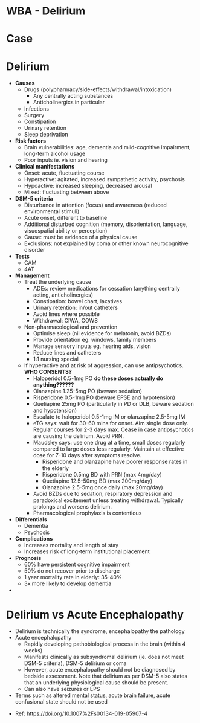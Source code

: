 # WBA - Delirium

# Case



# Delirium

- **Causes**
  - Drugs (polypharmacy/side-effects/withdrawal/intoxication)
    - Any centrally acting substances
    - Anticholinergics in particular
  - Infections
  - Surgery
  - Constipation
  - Urinary retention
  - Sleep deprivation
- **Risk factors**
  - Brain vulnerabilities: age, dementia and mild-cognitive impairment, long-term alcohol usage
  - Poor inputs ie. vision and hearing
- **Clinical manifestations**
  - Onset: acute, fluctuating course
  - Hyperactive: agitated, increased sympathetic activity, psychosis
  - Hypoactive: increased sleeping, decreased arousal
  - Mixed: fluctuating between above
- **DSM-5 criteria**
  - Disturbance in attention (focus) and awareness (reduced environmental stimuli)
  - Acute onset, different to baseline
  - Additional disturbed cognition (memory, disorientation, language, visuospatial ability or perception)
  - Cause: must be evidence of a physical cause
  - Exclusions: not explained by coma or other known neurocognitive disorder
- **Tests**
  - CAM
  - 4AT
- **Management**
  - Treat the underlying cause
    - ADEs: review medications for cessation (anything centrally acting, anticholinergics)
    - Constipation: bowel chart, laxatives
    - Urinary retention: in/out catheters
    - Avoid lines where possible
    - Withdrawal: CIWA, COWS
  - Non-pharmacological and prevention
    - Optimise sleep (nil evidence for melatonin, avoid BZDs)
    - Provide orientation eg. windows, family members
    - Manage sensory inputs eg. hearing aids, vision
    - Reduce lines and catheters
    - 1:1 nursing special
  - If hyperactive and at risk of aggression, can use antipsychotics. **WHO CONSENTS?**
    - Haloperidol 0.5-1mg PO **do these doses actually do anything??????**
    - Olanzapine 1.25-5mg PO (beware sedation)
    - Risperidone 0.5-1mg PO (beware EPSE and hypotension)
    - Quetiapine 25mg PO (particularly in PD or DLB, beware sedation and hypotension)
    - Escalate to haloperidol 0.5-1mg IM or olanzapine 2.5-5mg IM
    - eTG says: wait for 30-60 mins for onset. Aim single dose only. Regular courses for 2-3 days max. Cease in case antipsychotics are causing the delirium. Avoid PRN.
    - Maudsley says: use one drug at a time, small doses regularly compared to large doses less regularly. Maintain at effective dose for 7-10 days after symptoms resolve.
      - Risperidone and olanzapine have poorer response rates in the elderly
      - Risperidone 0.5mg BD with PRN (max 4mg/day)
      - Quetiapine 12.5-50mg BD (max 200mg/day)
      - Olanzapine 2.5-5mg once daily (max 20mg/day)
    - Avoid BZDs due to sedation, respiratory depression and paradoxical excitement unless treating withdrawal. Typically prolongs and worsens delirium.
    - Pharmacological prophylaxis is contentious
- **Differentials**
  - Dementia
  - Psychosis
- **Complications**
  - Increases mortality and length of stay
  - Increases risk of long-term institutional placement
- **Prognosis**
  - 60% have persistent cognitive impairment
  - 50% do not recover prior to discharge
  - 1 year mortality rate in elderly: 35-40%
  - 3x more likely to develop dementia
- 

# Delirium vs Acute Encephalopathy

- Delirium is technically the syndrome, encephalopathy the pathology
- Acute encephalopathy
  - Rapidly developing pathobiological process in the brain (within 4 weeks)
  - Manifests clinically as subsyndromal delirium (ie. does not meet DSM-5 criteria), DSM-5 delirium or coma
  - However, acute encephalopathy should not be diagnosed by bedside assessment. Note that delirium as per DSM-5 also states that an underlying physiological cause should be present.
  - Can also have seizures or EPS
- Terms such as altered mental status, acute brain failure, acute confusional state should not be used
* Ref: https://doi.org/10.1007%2Fs00134-019-05907-4